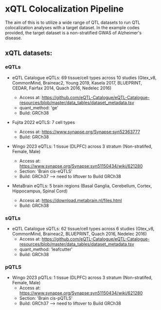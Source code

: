 # xQTL Colocalization Pipeline
The aim of this is to utilize a wide range of QTL datasets to run QTL colocalization analyses with a target dataset. In the example codes provided, the target dataset is a non-stratified GWAS of Alzheimer's disease.

## xQTL datasets:
### eQTLs
* eQTL Catalogue eQTLs: 69 tissue/cell types across 10 studies (Gtex_v8, CommonMind, Braineac2, Young 2019, Kasela 2017, BLUEPRINT, CEDAR, Fairfax 2014, Quach 2016, Nedelec 2016)
  * Access at: https://github.com/eQTL-Catalogue/eQTL-Catalogue-resources/blob/master/data_tables/dataset_metadata.tsv
  * quant_method: 'ge'
  * Build: GRCh38
 
* Fujita 2022 eQTLS: 7 cell types
  * Access at: https://www.synapse.org/Synapse:syn52363777
  * Build: GRCh38

* Wingo 2023 eQTLs: 1 tissue (DLPFC) across 3 stratum (Non-stratifed, Female, Male)
  * Access at: https://www.synapse.org/Synapse:syn51150434/wiki/621280
  * Section: 'Brain cis-eQTLS'
  * Build: GRCh37 --> need to liftover to Build GRCh38

* MetaBrain eQTLs: 5 brain regions (Basal Ganglia, Cerebellum, Cortex, Hippocampus, Spinal Cord)
  * Access at: https://download.metabrain.nl/files.html
  * Build: GRCh38


### sQTLs
* eQTL Catalogue sQTLs: 62 tissue/cell types across 6 studies (Gtex_v8, CommonMind, Braineac2, BLUEPRINT, Quach 2016, Nedelec 2016)
  * Access at: https://github.com/eQTL-Catalogue/eQTL-Catalogue-resources/blob/master/data_tables/dataset_metadata.tsv
  * quant_method: 'leafcutter'
  * Build: GRCh38
 

### pQTLS 
* Wingo 2023 pQTLs: 1 tissue (DLPFC) across 3 stratum (Non-stratifed, Female, Male)
  * Access at: https://www.synapse.org/Synapse:syn51150434/wiki/621280
  * Section: 'Brain cis-pQTLS'
  * Build: GRCh37 --> need to liftover to Build GRCh38
 
